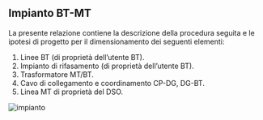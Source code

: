 ## Impianto BT-MT

La presente relazione contiene la descrizione della procedura seguita e le ipotesi di progetto per il
dimensionamento dei seguenti elementi:

1. Linee BT (di proprietà dell’utente BT).
2. Impianto di rifasamento (di proprietà dell’utente BT).
3. Trasformatore MT/BT.
4. Cavo di collegamento e coordinamento CP-DG, DG-BT.
5. Linea MT di proprietà del DSO.

![impianto](https://user-images.githubusercontent.com/13961654/52953592-42c0a100-3388-11e9-907e-434471e85870.png)
